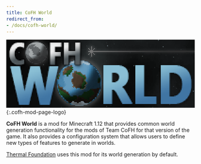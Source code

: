 ```yaml
---
title: CoFH World
redirect_from:
- /docs/cofh-world/
---
```


![CoFH World logo](/assets/images/modlogos/cofh-world.png){:.cofh-mod-page-logo}


**CoFH World** is a mod for Minecraft 1.12 that provides common world generation
functionality for the mods of Team CoFH for that version of the game. It also
provides a configuration system that allows users to define new types of
features to generate in worlds.

[Thermal Foundation](/docs/1.12/thermal-foundation-2/) uses this mod for its world
generation by default.
